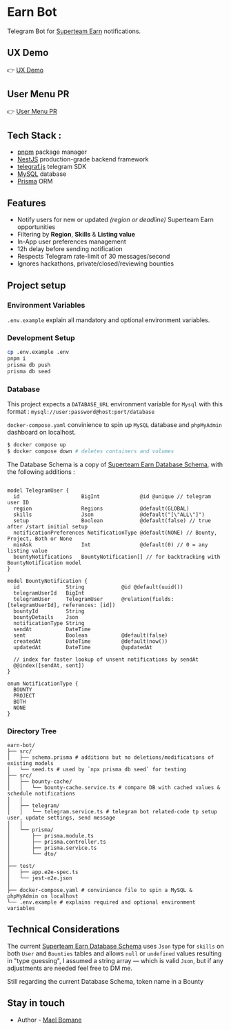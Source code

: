 # Earn Bot

Telegram Bot for [Superteam Earn](https://earn.superteam.fun) notifications.

## UX Demo

👉 [UX Demo](https://youtu.be/Mek6DReBdl8)

## User Menu PR

👉 [User Menu PR](https://github.com/SuperteamDAO/earn/pull/1109)

## Tech Stack :

- [pnpm](https://pnpm.io/) package manager
- [NestJS](https://nestjs.com/) production-grade backend framework
- [telegraf.js](https://github.com/telegraf/telegraf) telegram SDK
- [MySQL](https://www.mysql.com/) database
- [Prisma](https://www.prisma.io/) ORM

## Features

- Notify users for new or updated *(region or deadline)* Superteam Earn opportunities
- Filtering by **Region**, **Skills** & **Listing value**
- In-App user preferences management
- 12h delay before sending notification
- Respects Telegram rate-limit of 30 messages/second
- Ignores hackathons, private/closed/reviewing bounties

## Project setup

### Environment Variables

`.env.example` explain all mandatory and optional environment variables.

### Development Setup

```bash
cp .env.example .env
pnpm i
prisma db push
prisma db seed
```

### Database

This project expects a `DATABASE_URL` environment variable for `Mysql` with this format : `mysql://user:password@host:port/database`

`docker-compose.yaml` convinience to spin up `MySQL` database and `phpMyAdmin` dashboard on localhost.

```bash
$ docker compose up
$ docker compose down # deletes containers and volumes 
```

The Database Schema is a copy of [Superteam Earn Database Schema](https://github.com/SuperteamDAO/earn/blob/main/prisma/schema.prisma), with the following additions : 

```prisma

model TelegramUser {
  id                    BigInt             @id @unique // telegram user ID
  region                Regions            @default(GLOBAL)
  skills                Json               @default("[\"ALL\"]")
  setup                 Boolean            @default(false) // true after /start initial setup 
  notificationPreferences NotificationType @default(NONE) // Bounty, Project, Both or None
  minAsk                Int                @default(0) // 0 = any listing value
  bountyNotifications   BountyNotification[] // for backtracking with BountyNotification model
}

model BountyNotification {
  id               String            @id @default(uuid())
  telegramUserId   BigInt            
  telegramUser     TelegramUser      @relation(fields: [telegramUserId], references: [id])
  bountyId         String            
  bountyDetails    Json             
  notificationType String           
  sendAt           DateTime        
  sent             Boolean           @default(false)
  createdAt        DateTime          @default(now())
  updatedAt        DateTime          @updatedAt

  // index for faster lookup of unsent notifications by sendAt
  @@index([sendAt, sent])
}

enum NotificationType {
  BOUNTY
  PROJECT
  BOTH
  NONE
}

```

### Directory Tree

```
earn-bot/
├── src/
│   ├── schema.prisma # additions but no deletions/modifications of existing models
│   └── seed.ts # used by `npx prisma db seed` for testing
├── src/
│   ├── bounty-cache/
│   │   └── bounty-cache.service.ts # compare DB with cached values & schedule notifications
│   │
│   ├── telegram/
│   │   └── telegram.service.ts # telegram bot related-code tp setup user, update settings, send message
│   │
│   └── prisma/
│       ├── prisma.module.ts
│       ├── prisma.controller.ts
│       ├── prisma.service.ts
│       └── dto/
│
├── test/
│   ├── app.e2e-spec.ts
│   └── jest-e2e.json
│
├── docker-compose.yaml # convinience file to spin a MySQL & phpMyAdmin on localhost
└── .env.example # explains required and optional environment variables
```

## Technical Considerations 

The current [Superteam Earn Database Schema](https://github.com/SuperteamDAO/earn/blob/main/prisma/schema.prisma) uses `Json`
type for `skills` on both `User` and `Bounties` tables and allows `null` or `undefined` values resulting in "type guessing", 
I assumed a string array — which is valid `Json`, but if any adjustments are needed feel free to DM me.

Still regarding the current Database Schema, token name in a Bounty

## Stay in touch

- Author - [Mael Bomane](https://x.com/mael_bomane)

